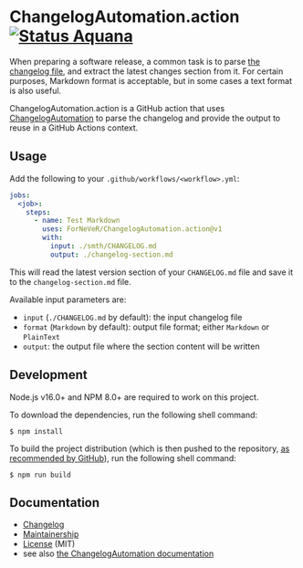 ChangelogAutomation.action [![Status Aquana][status-aquana]][andivionian-status-classifier]
==========================

When preparing a software release, a common task is to parse [the changelog file][keep-a-changelog], and extract the latest changes section from it. For certain purposes, Markdown format is acceptable, but in some cases a text format is also useful.

ChangelogAutomation.action is a GitHub action that uses [ChangelogAutomation][changelogautomation] to parse the changelog and provide the output to reuse in a GitHub Actions context.

Usage
-----

Add the following to your `.github/workflows/<workflow>.yml`:

```yaml
jobs:
  <job>:
    steps:
      - name: Test Markdown
        uses: ForNeVeR/ChangelogAutomation.action@v1
        with:
          input: ./smth/CHANGELOG.md
          output: ./changelog-section.md
```

This will read the latest version section of your `CHANGELOG.md` file and save it to the `changelog-section.md` file.

Available input parameters are:

- `input` (`./CHANGELOG.md` by default): the input changelog file
- `format` (`Markdown` by default): output file format; either `Markdown` or `PlainText`
- `output`: the output file where the section content will be written

Development
-----------

Node.js v16.0+ and NPM 8.0+ are required to work on this project.

To download the dependencies, run the following shell command:

```console
$ npm install
```

To build the project distribution (which is then pushed to the repository, [as recommended by GitHub][github-docs]), run the following shell command:

```console
$ npm run build
```

Documentation
-------------

- [Changelog][changelog]
- [Maintainership][maintainership]
- [License][license] (MIT)
- see also [the ChangelogAutomation documentation][changelogautomation]

[andivionian-status-classifier]: https://github.com/ForNeVeR/andivionian-status-classifier#status-aquana-
[changelog]: ./CHANGELOG.md
[changelogautomation]: https://github.com/ForNeVeR/ChangelogAutomation
[github-docs]: https://docs.github.com/en/actions/creating-actions/creating-a-javascript-action#commit-tag-and-push-your-action-to-github
[keep-a-changelog]: http://keepachangelog.com/
[license]: ./LICENSE.md
[maintainership]: ./MAINTAINERSHIP.md

[status-aquana]: https://img.shields.io/badge/status-aquana-yellowgreen.svg
